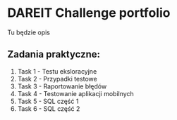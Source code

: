 # DAREIT Challenge portfolio 

Tu będzie opis

## Zadania praktyczne:
1. Task 1 - Testu eksloracyjne
2. Task 2 - Przypadki testowe
3. Task 3 - Raportowanie błędów
4. Task 4 - Testowanie aplikacji mobilnych
5. Task 5 - SQL część 1
6. Task 6 - SQL część 2
   
